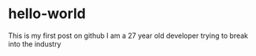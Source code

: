 # hello-world
This is my first post on github
I am a 27 year old developer trying to break into the industry
